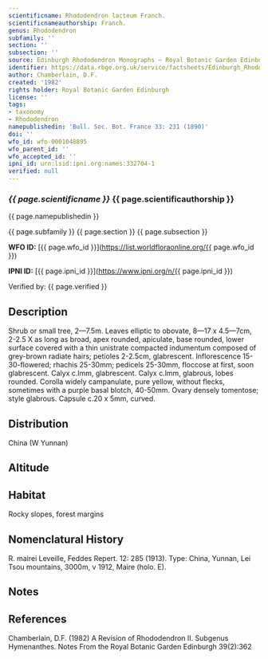 ```yaml
---
scientificname: Rhododendron lacteum Franch.
scientificnameauthorship: Franch.
genus: Rhododendron
subfamily: ''
section: ''
subsection: ''
source: Edinburgh Rhododendron Monographs – Royal Botanic Garden Edinburgh
identifier: https://data.rbge.org.uk/service/factsheets/Edinburgh_Rhododendron_Monographs.xhtml
author: Chamberlain, D.F.
created: '1982'
rights holder: Royal Botanic Garden Edinburgh
license: ''
tags:
- taxonomy
- Rhododendron
namepublishedin: 'Bull. Soc. Bot. France 33: 231 (1890)'
doi: ''
wfo_id: wfo-0001048895
wfo_parent_id: ''
wfo_accepted_id: ''
ipni_id: urn:lsid:ipni.org:names:332704-1
verified: null
---
```

### _{{ page.scientificname }}_ {{ page.scientificauthorship }}
 {{ page.namepublishedin }}

{{ page.subfamily }} {{ page.section }} {{ page.subsection }}

**WFO ID:** [{{ page.wfo_id }}](https://list.worldfloraonline.org/{{ page.wfo_id }})

**IPNI ID:** [{{ page.ipni_id }}](https://www.ipni.org/n/{{ page.ipni_id }})

Verified by: {{ page.verified }}



## Description
Shrub or small tree, 2—7.5m. Leaves elliptic to obovate, 8—17 x 4.5—7cm, 2-2.5 X as long as broad, apex rounded, apiculate, base rounded, lower surface covered with a thin unistrate compacted indumentum composed of grey-brown radiate hairs; petioles 2-2.5cm, glabrescent. Inflorescence 15-30-flowered; rhachis 25-30mm; pedicels 25-30mm, floccose at first, soon glabrescent. Calyx c.lmm, glabrescent. Calyx c.lmm, glabrous, lobes rounded. Corolla widely campanulate, pure yellow, without flecks, sometimes with a purple basal blotch, 40-50mm. Ovary densely tomentose; style glabrous. Capsule c.20 x 5mm, curved.

## Distribution
China (W Yunnan)

## Altitude


## Habitat
Rocky slopes, forest margins

## Nomenclatural History
R. mairei Leveille, Feddes Repert. 12: 285 (1913). Type: China, Yunnan, Lei Tsou mountains, 3000m, v 1912, Maire (holo. E).
                       
## Notes


## References

Chamberlain, D.F. (1982) A Revision of Rhododendron II. Subgenus Hymenanthes. Notes From the Royal Botanic Garden Edinburgh 39(2):362
